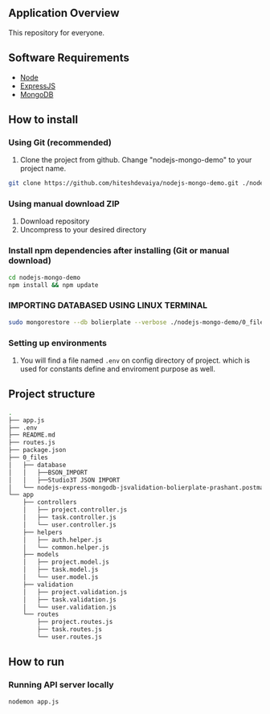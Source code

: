 ## Application Overview

This repository for everyone.

## Software Requirements

- [Node](https://nodejs.org/en/download/)
- [ExpressJS](https://www.npmjs.com/package/express)
- [MongoDB](https://www.mongodb.com/)

## How to install

### Using Git (recommended)

1.  Clone the project from github. Change "nodejs-mongo-demo" to your project name.

```bash
git clone https://github.com/hiteshdevaiya/nodejs-mongo-demo.git ./nodejs-mongo-demo
```

### Using manual download ZIP

1.  Download repository
2.  Uncompress to your desired directory

### Install npm dependencies after installing (Git or manual download)

```bash
cd nodejs-mongo-demo
npm install && npm update
```

### IMPORTING DATABASED USING LINUX TERMINAL

```bash
sudo mongorestore --db bolierplate --verbose ./nodejs-mongo-demo/0_files/database/BSON_IMPORT
```

### Setting up environments

1.  You will find a file named `.env` on config directory of project. which is used for constants define and enviroment purpose as well.

## Project structure

```sh
.
├── app.js
├── .env
├── README.md
├── routes.js
├── package.json
├── 0_files
│   ├── database
│   │   ├──BSON_IMPORT
│   │   ├──Studio3T JSON IMPORT
│   └── nodejs-express-mongodb-jsvalidation-bolierplate-prashant.postman_collection.json
└── app
    ├── controllers
    │   ├── project.controller.js
    │   ├── task.controller.js
    │   └── user.controller.js
    ├── helpers
    │   ├── auth.helper.js
    │   └── common.helper.js
    ├── models
    │   ├── project.model.js
    │   ├── task.model.js
    │   └── user.model.js
    ├── validation
    │   ├── project.validation.js
    │   ├── task.validation.js
    │   └── user.validation.js
    └── routes
        ├── project.routes.js
        ├── task.routes.js
        └── user.routes.js

```

## How to run

### Running API server locally

```bash
nodemon app.js
```
